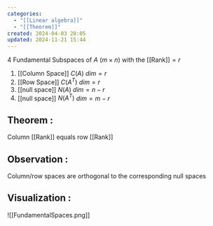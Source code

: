 ```yaml
---
categories:
  - "[[Linear algebra]]"
  - "[[Theorem]]"
created: 2024-04-03 20:05
updated: 2024-11-21 15:44
---
```

4 Fundamental Subspaces of $A$ ($m \times n$) with the [[Rank]]$= r$
1. [[Column Space]] $C(A)$   $dim=r$
2. [[Row Space]]  $C(A^T)$   $dim=r$ 
3. [[null space]] $N(A)$   $dim= n - r$
4. [[null space]] $N(A^T)$   $dim= m - r$ 

## Theorem : 
Column [[Rank]] equals row [[Rank]]

## Observation : 
Column/row spaces are orthogonal to the corresponding null spaces
## Visualization :
![[FundamentalSpaces.png]]



